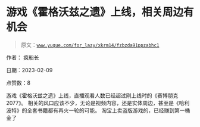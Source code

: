 # 游戏《霍格沃兹之遗》上线，相关周边有机会

> 原文：[`www.yuque.com/for_lazy/xkrm14/fzbzda91ppzabhc1`](https://www.yuque.com/for_lazy/xkrm14/fzbzda91ppzabhc1)

作者： 疯船长

日期：2023-02-09

点赞数：8

游戏《霍格沃兹之遗》上线，直播观看人数已经超过刚上线时的《赛博朋克 2077》。 相关的风口应该不少，无论是视频内容，还是实体周边，甚至是《哈利波特》的全套书籍都有再火一轮的可能。 淘宝上卖盗版游戏的，已经赚到第一桶金了

